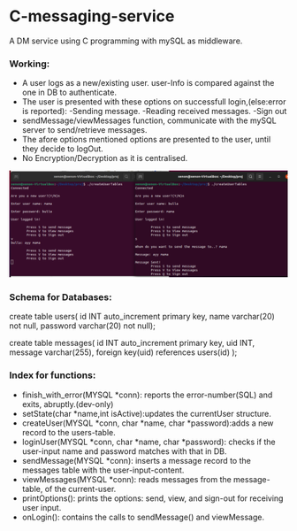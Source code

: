 # C-messaging-service
A DM service using C programming with mySQL as middleware.

### Working:
* A user logs as a new/existing user. user-Info is compared against the one in DB to authenticate.
* The user is presented with these options on successfull login,(else:error is reported):
    -Sending message.
    -Reading received messages.
    -Sign out
* sendMessage/viewMessages function, communicate with the mySQL server to send/retrieve messages.
* The afore options mentioned options are presented to the user, until they decide to logOut.
* No Encryption/Decryption as it is centralised.

![SS of exec](https://github.com/Ankur-Datta-4/C-messaging-service/blob/ef71147ec263213371e5189211a43c8e656e61cb/susess.png)

### Schema for Databases: 
create table users(
id INT auto_increment primary key,
name varchar(20) not null,
password varchar(20) not null);

create table messages(
id INT auto_increment primary key,
uid INT,
message varchar(255),
foreign key(uid) references users(id)
);

### Index for functions:

* finish_with_error(MYSQL *conn): reports the error-number(SQL) and exits, abruptly.(dev-only)
* setState(char *name,int isActive):updates the currentUser structure.
* createUser(MYSQL *conn, char *name, char *password):adds a new record to the users-table.
* loginUser(MYSQL *conn, char *name, char *password): checks if the user-input name and password matches with that in DB.
* sendMessage(MYSQL *conn): inserts a message record to the messages table with the user-input-content.
* viewMessages(MYSQL *conn): reads messages from the message-table, of the current-user.
* printOptions(): prints the options: send, view, and sign-out for receiving user input. 
* onLogin(): contains the calls to sendMessage() and viewMessage.

